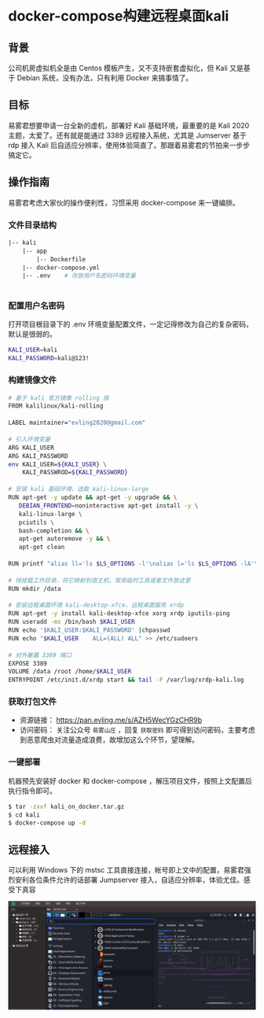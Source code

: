 # docker-compose构建远程桌面kali
## 背景
公司机房虚拟机全是由 Centos 模板产生，又不支持嵌套虚拟化，但 Kali 又是基于 Debian 系统，没有办法，只有利用 Docker 来搞事情了。

## 目标
易雾君想要申请一台全新的虚机，部署好 Kali 基础环境，最重要的是 Kali 2020 主题，太爱了。还有就是能通过 3389 远程接入系统，尤其是 Jumserver 基于 rdp 接入 Kali 后自适应分辨率，使用体验简直了。那跟着易雾君的节拍来一步步搞定它。

## 操作指南
易雾君考虑大家伙的操作便利性，习惯采用 docker-compose 来一键编排。

### 文件目录结构
```bash
|-- kali
	|-- app
		|-- Dockerfile
	|-- docker-compose.yml
	|-- .env	# 存放用户名密码环境变量
	
```

### 配置用户名密码
打开项目根目录下的 .env 环境变量配置文件，一定记得修改为自己的复杂密码，默认是很弱的。
```bash
KALI_USER=kali
KALI_PASSWORD=kali@123!
```
### 构建镜像文件
```bash
# 基于 kali 官方镜像 rolling 版
FROM kalilinux/kali-rolling  

LABEL maintainer="evling2020@gmail.com"

# 引入环境变量
ARG KALI_USER
ARG KALI_PASSWORD
env KALI_USER=${KALI_USER} \
    KALI_PASSWROD=${KALI_PASSWORD}

# 安装 kali 基础环境，选取 kali-linux-large
RUN apt-get -y update && apt-get -y upgrade && \
   DEBIAN_FRONTEND=noninteractive apt-get install -y \
   kali-linux-large \
   pciutils \
   bash-completion && \
   apt-get autoremove -y && \
   apt-get clean

RUN printf "alias ll='ls $LS_OPTIONS -l'\nalias l='ls $LS_OPTIONS -lA'\n\n# enable bash completion in interactive shells\nif [ -f /etc/bash_completion ] && ! shopt -oq posix; then\n    . /etc/bash_completion\nfi\n" > /root/.bashrc

# 待挂载工作目录，将它映射到宿主机，常用临时工具或者文件放这里
RUN mkdir /data

# 安装远程桌面环境 kali-desktop-xfce、远程桌面服务 xrdp
RUN apt-get -y install kali-desktop-xfce xorg xrdp iputils-ping
RUN useradd -ms /bin/bash $KALI_USER
RUN echo '$KALI_USER:$KALI_PASSWORD' |chpasswd
RUN echo "$KALI_USER    ALL=(ALL) ALL" >> /etc/sudoers

# 对外暴露 3389 端口
EXPOSE 3389
VOLUME /data /root /home/$KALI_USER
ENTRYPOINT /etc/init.d/xrdp start && tail -F /var/log/xrdp-kali.log
```

### 获取打包文件
- 资源链接： https://pan.evling.me/s/AZH5WecYGzCHR9b
- 访问密码： 关注公众号 `易雾山庄` ，回复 `获取密码` 即可得到访问密码，主要考虑到恶意爬虫对流量造成浪费，故增加这么个环节，望理解。

### 一键部署
机器预先安装好 docker 和 docker-compose ，解压项目文件，按照上文配置后执行指令即可。
```bash
$ tar -zxvf kali_on_docker.tar.gz
$ cd kali
$ docker-compose up -d
```

## 远程接入
可以利用 Windows 下的 mstsc 工具直接连接，帐号即上文中的配置，易雾君强烈安利各位条件允许的话部署 Jumpserver 接入，自适应分辨率，体验尤佳。感受下真容

![Screenshot_2020-11-06_08-34-44.png](./images/Screenshot_2020-11-06_08-34-44.png)


